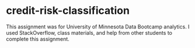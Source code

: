 # credit-risk-classification

This assignment was for University of Minnesota Data Bootcamp analytics. I used StackOverflow, class materials, and help from other students to complete this assignment.
